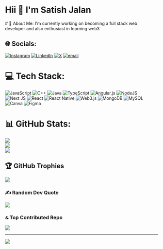 <h1> Hii 👋 I'm Satish Jalan </h1>
# 💫 About Me:
I'm currently working on becoming a full stack web developer and also enthusiast in learning web3


## 🌐 Socials:
[![Instagram](https://img.shields.io/badge/Instagram-%23E4405F.svg?logo=Instagram&logoColor=white)](https://instagram.com/Satish_jalan_) [![LinkedIn](https://img.shields.io/badge/LinkedIn-%230077B5.svg?logo=linkedin&logoColor=white)](https://linkedin.com/in/satish-jalan) [![X](https://img.shields.io/badge/X-black.svg?logo=X&logoColor=white)](https://x.com/SatishJalan52) [![email](https://img.shields.io/badge/Email-D14836?logo=gmail&logoColor=white)](mailto:satishjalan9163@gmail.com) 

# 💻 Tech Stack:
![JavaScript](https://img.shields.io/badge/javascript-%23323330.svg?style=for-the-badge&logo=javascript&logoColor=%23F7DF1E) ![C++](https://img.shields.io/badge/c++-%2300599C.svg?style=for-the-badge&logo=c%2B%2B&logoColor=white) ![Java](https://img.shields.io/badge/java-%23ED8B00.svg?style=for-the-badge&logo=openjdk&logoColor=white) ![TypeScript](https://img.shields.io/badge/typescript-%23007ACC.svg?style=for-the-badge&logo=typescript&logoColor=white) ![Angular.js](https://img.shields.io/badge/angular.js-%23E23237.svg?style=for-the-badge&logo=angularjs&logoColor=white) ![NodeJS](https://img.shields.io/badge/node.js-6DA55F?style=for-the-badge&logo=node.js&logoColor=white) ![Next JS](https://img.shields.io/badge/Next-black?style=for-the-badge&logo=next.js&logoColor=white) ![React](https://img.shields.io/badge/react-%2320232a.svg?style=for-the-badge&logo=react&logoColor=%2361DAFB) ![React Native](https://img.shields.io/badge/react_native-%2320232a.svg?style=for-the-badge&logo=react&logoColor=%2361DAFB) ![Web3.js](https://img.shields.io/badge/web3.js-F16822?style=for-the-badge&logo=web3.js&logoColor=white) ![MongoDB](https://img.shields.io/badge/MongoDB-%234ea94b.svg?style=for-the-badge&logo=mongodb&logoColor=white) ![MySQL](https://img.shields.io/badge/mysql-4479A1.svg?style=for-the-badge&logo=mysql&logoColor=white) ![Canva](https://img.shields.io/badge/Canva-%2300C4CC.svg?style=for-the-badge&logo=Canva&logoColor=white) ![Figma](https://img.shields.io/badge/figma-%23F24E1E.svg?style=for-the-badge&logo=figma&logoColor=white)
# 📊 GitHub Stats:
![](https://github-readme-stats.vercel.app/api?username=SATISH-JALAN&theme=dark&hide_border=false&include_all_commits=false&count_private=false)<br/>
![](https://nirzak-streak-stats.vercel.app/?user=SATISH-JALAN&theme=dark&hide_border=false)<br/>
![](https://github-readme-stats.vercel.app/api/top-langs/?username=SATISH-JALAN&theme=dark&hide_border=false&include_all_commits=false&count_private=false&layout=compact)

## 🏆 GitHub Trophies
![](https://github-profile-trophy.vercel.app/?username=SATISH-JALAN&theme=radical&no-frame=false&no-bg=true&margin-w=4)

### ✍️ Random Dev Quote
![](https://quotes-github-readme.vercel.app/api?type=horizontal&theme=radical)

### 🔝 Top Contributed Repo
![](https://github-contributor-stats.vercel.app/api?username=SATISH-JALAN&limit=5&theme=dark&combine_all_yearly_contributions=true)

---
[![](https://visitcount.itsvg.in/api?id=SATISH-JALAN&icon=0&color=0)](https://visitcount.itsvg.in)

<!-- Proudly created with GPRM ( https://gprm.itsvg.in ) -->
